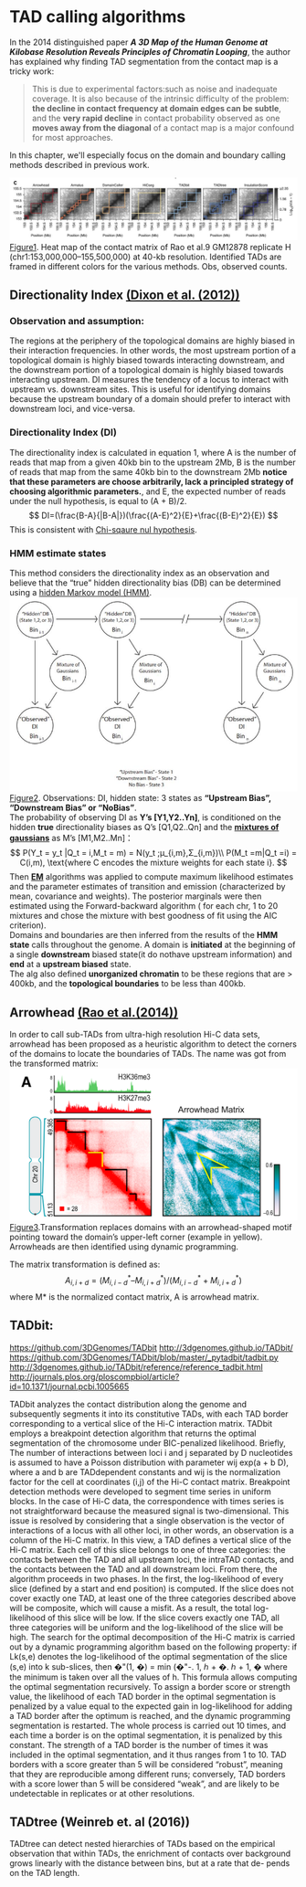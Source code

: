 # TAD calling algorithms
In the 2014 distinguished paper ***A 3D Map of the Human Genome at Kilobase Resolution Reveals Principles of Chromatin Looping***, the author has explained why finding TAD segmentation from the contact map is a tricky work:

> This is due to experimental factors:such as noise and inadequate coverage. It is also because of the intrinsic difficulty of the problem: **the decline in contact frequency at domain edges can be subtle**, and the **very rapid decline** in contact probability observed as one **moves away from the diagonal** of a contact map is a major confound for most approaches. 

In this chapter, we'll especially focus on the domain and boundary calling methods described in previous work.

![](/assets/tadcalling.jpg)
[Figure1](http://dx.doi.org/10.1038/nmeth.4325).  Heat map of the contact matrix of Rao et al.9 GM12878 replicate H (chr1:153,000,000–155,500,000) at 40-kb resolution. Identified TADs are framed in different colors for the various methods. Obs, observed counts.

## Directionality Index [(Dixon et al. (2012))](https://media.nature.com/original/nature-assets/nature/journal/v485/n7398/extref/nature11082-s1.pdf)
### Observation and assumption:
The regions at the periphery of the topological domains are highly biased in their interaction frequencies. In other words, the most upstream portion of a topological domain is highly biased towards interacting downstream, and the downstream portion of a topological domain is highly biased towards interacting upstream. DI measures the tendency of a locus to interact with upstream vs. downstream sites. This is useful for identifying domains because the upstream boundary of a domain should prefer to interact with downstream loci, and vice-versa.

### Directionality Index (DI) 
The directionality index is calculated in equation 1, where A is the number of reads that map from a given 40kb bin to the upstream 2Mb, B is the number of reads that map from the same 40kb bin to the downstream 2Mb **notice that these parameters are choose arbitrarily, lack a principled strategy of choosing algorithmic parameters.**, and E, the expected number of reads under the null hypothesis, is equal to (A + B)/2.
$$
DI=(\frac{B-A}{|B-A|})(\frac{(A-E)^2}{E}+\frac{(B-E)^2}{E})
$$
This is consistent with [Chi-sqaure nul hypothesis](https://en.wikipedia.org/wiki/Chi-squared_test).
### HMM estimate states 
This method considers the directionality index as an observation and believe that the “true”
hidden directionality bias (DB) can be determined using a [hidden Markov model (HMM)](https://en.wikipedia.org/wiki/Hidden_Markov_model). 
![](/assets/HMM.jpg)
[Figure2](https://media.nature.com/original/nature-assets/nature/journal/v485/n7398/extref/nature11082-s1.pdf).  Observations: DI, hidden state: 3 states as **“Upstream Bias”, “Downstream Bias” or “NoBias”**. <br>
The probability of observing DI as **Y’s [Y1,Y2..Yn]**, is conditioned on the hidden **true**
directionality biases as Q’s [Q1,Q2..Qn] and the [**mixtures of gaussians**](https://en.wikipedia.org/wiki/Mixture_model#Gaussian_mixture_model) as M’s [M1,M2..Mn]：
$$
P(Y_t
 = y_t
|Q_t
 = i,M_t
 = m) = N(y_t
;µ_{i,m},Σ_{i,m})\\
P(M_t
 =m|Q_t
 =i) = C(i,m), \text{where C encodes the mixture weights for each state i}. 
 $$
Then [**EM**](https://en.wikipedia.org/wiki/Expectation%E2%80%93maximization_algorithm) algorithms was applied to compute maximum likelihood estimates and the parameter estimates of transition and emission (characterized by mean, covariance and weights). The posterior marginals were then estimated using the Forward-backward algorithm ( for each chr, 1 to 20 mixtures and chose the mixture with
best goodness of fit using the AIC criterion).<br>
Domains and boundaries are then inferred from the results of the **HMM state** calls throughout the genome. A domain is **initiated** at the beginning of a single **downstream** biased state(it do nothave upstream information) and **end** at a **upstream biased** state.<br>
The alg also defined **unorganized chromatin** to be these regions that are > 400kb, and the **topological boundaries** to be less than 400kb.

## Arrowhead [(Rao et al.(‎2014))](https://www.ncbi.nlm.nih.gov/pubmed/25497547)
In order to call sub-TADs from ultra-high resolution Hi-C data sets, arrowhead has been proposed as a heuristic algorithm to detect the corners of the domains to locate the boundaries of TADs. The name was got from the transformed matrix:
![](/assets/arrow.png)
[Figure3](https://www.ncbi.nlm.nih.gov/pubmed/25497547).Transformation replaces domains with an arrowhead-shaped motif pointing toward the domain’s upper-left corner (example in yellow). Arrowheads  are then identified using dynamic programming.

The matrix transformation is defined as:
$$
 A_{i,i+d} = (M^*_{i,i-d} – M^*_{i,i+d})/(M^*_{i,i-d} + M^*_{i,i+d})
$$
where M* is the normalized contact matrix, A is arrowhead matrix.
## TADbit:
https://github.com/3DGenomes/TADbit
http://3dgenomes.github.io/TADbit/
https://github.com/3DGenomes/TADbit/blob/master/_pytadbit/tadbit.py
http://3dgenomes.github.io/TADbit/reference/reference_tadbit.html
http://journals.plos.org/ploscompbiol/article?id=10.1371/journal.pcbi.1005665

TADbit analyzes the contact distribution along the genome and subsequently segments
it into its constitutive TADs, with each TAD border corresponding to a vertical slice of the
Hi-C interaction matrix. TADbit employs a breakpoint detection algorithm that returns the
optimal segmentation of the chromosome under BIC-penalized likelihood. Briefly, The
number of interactions between loci i and j separated by D nucleotides is assumed to
have a Poisson distribution with parameter wij exp(a + b D), where a and b are TADdependent
constants and wij is the normalization factor for the cell at coordinates (i,j) of
the Hi-C contact matrix. Breakpoint detection methods were developed to segment time
series in uniform blocks. In the case of Hi-C data, the correspondence with times series
is not straightforward because the measured signal is two-dimensional. This issue is
resolved by considering that a single observation is the vector of interactions of a locus
with all other loci, in other words, an observation is a column of the Hi-C matrix. In this
view, a TAD defines a vertical slice of the Hi-C matrix. Each cell of this slice belongs to
one of three categories: the contacts between the TAD and all upstream loci, the intraTAD
contacts, and the contacts between the TAD and all downstream loci. From there,
the algorithm proceeds in two phases. In the first, the log-likelihood of every slice (defined
by a start and end position) is computed. If the slice does not cover exactly one TAD, at
least one of the three categories described above will be composite, which will cause a
misfit. As a result, the total log-likelihood of this slice will be low. If the slice covers exactly
one TAD, all three categories will be uniform and the log-likelihood of the slice will be
high. The search for the optimal decomposition of the Hi-C matrix is carried out by a
dynamic programming algorithm based on the following property: if Lk(s,e) denotes the
log-likelihood of the optimal segmentation of the slice (s,e) into k sub-slices, then
�"(1, �) = min (�"-. 1, ℎ + �. ℎ + 1, �
where the minimum is taken over all the values of h. This formula allows computing the
optimal segmentation recursively.
To assign a border score or strength value, the likelihood of each TAD border in the
optimal segmentation is penalized by a value equal to the expected gain in log-likelihood
for adding a TAD border after the optimum is reached, and the dynamic programming
segmentation is restarted. The whole process is carried out 10 times, and each time a
border is on the optimal segmentation, it is penalized by this constant. The strength of a 
TAD border is the number of times it was included in the optimal segmentation, and it
thus ranges from 1 to 10. TAD borders with a score greater than 5 will be considered
“robust”, meaning that they are reproducible among different runs; conversely, TAD
borders with a score lower than 5 will be considered “weak”, and are likely to be
undetectable in replicates or at other resolutions.

## TADtree (Weinreb et. al (2016))
TADtree can detect nested hierarchies of TADs based on the empirical observation that within TADs, the enrichment of contacts over background grows linearly with the distance between bins, but at a rate that de- pends on the TAD length. 